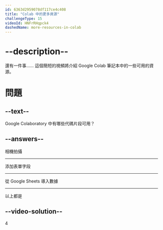 ```yaml
---
id: 6363d2959078df117ce4c408
title: "Colab 中的更多資源"
challengeType: 15
videoId: HNFrRHqpck4
dashedName: more-resources-in-colab
---
```


# --description--

還有一件事...... 這個簡短的視頻將介紹 Google Colab 筆記本中的一些可用的資源。

# 問題

## --text--

Google Colaboratory 中有哪些代碼片段可用？

## --answers--

相機拍攝

---

添加表單字段

---

從 Google Sheets 導入數據

---

以上都是

## --video-solution--

4
